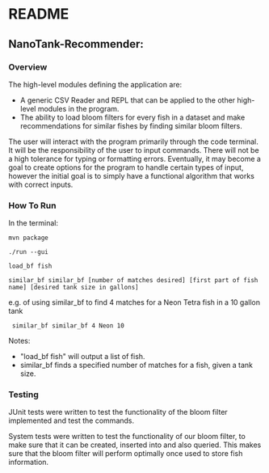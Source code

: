 # README

## NanoTank-Recommender:

### Overview

The high-level modules defining the application are:

- A generic CSV Reader and REPL that can be applied to the other high-level modules in the program.
- The ability to load bloom filters for every fish in a dataset and make recommendations for
 similar fishes by finding similar bloom filters.

The user will interact with the program primarily through the code terminal. It will be the responsibility of the user to input commands.
There will not be a high tolerance for typing or formatting errors. Eventually, it may become a goal to create options for the program to handle certain types
of input, however the initial goal is to simply have a functional algorithm that works with correct inputs.

### How To Run

In the terminal:

    mvn package

    ./run --gui

    load_bf fish

    similar_bf similar_bf [number of matches desired] [first part of fish name] [desired tank size in gallons]

e.g. of using similar_bf to find 4 matches for a Neon Tetra fish in a 10 gallon tank

     similar_bf similar_bf 4 Neon 10

Notes:
- "load_bf fish" will output a list of fish.
- similar_bf finds a specified number of matches for a fish, given a tank size.

### Testing
JUnit tests were written to test the functionality of the bloom filter implemented
and test the commands.

System tests were written to test the functionality of our bloom filter, to make sure that it can be created, inserted into and also queried.
This makes sure that the bloom filter will perform optimally once used to store fish information.
